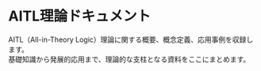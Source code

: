 # AITL理論ドキュメント

AITL（All-in-Theory Logic）理論に関する概要、概念定義、応用事例を収録します。  
基礎知識から発展的応用まで、理論的な支柱となる資料をここにまとめます。
